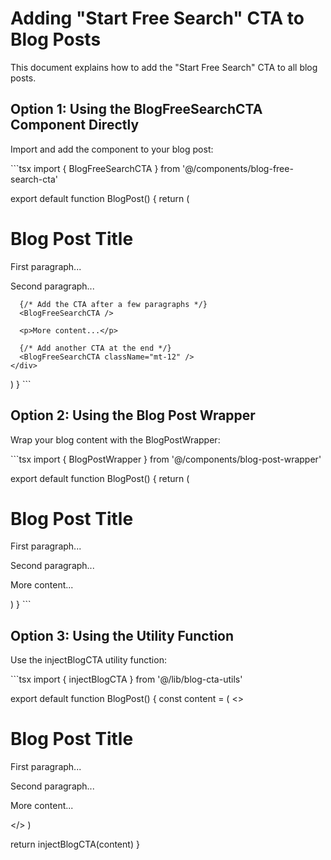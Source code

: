 # Adding "Start Free Search" CTA to Blog Posts

This document explains how to add the "Start Free Search" CTA to all blog posts.

## Option 1: Using the BlogFreeSearchCTA Component Directly

Import and add the component to your blog post:

\`\`\`tsx
import { BlogFreeSearchCTA } from '@/components/blog-free-search-cta'

export default function BlogPost() {
  return (
    <div>
      <h1>Blog Post Title</h1>
      <p>First paragraph...</p>
      <p>Second paragraph...</p>
      
      {/* Add the CTA after a few paragraphs */}
      <BlogFreeSearchCTA />
      
      <p>More content...</p>
      
      {/* Add another CTA at the end */}
      <BlogFreeSearchCTA className="mt-12" />
    </div>
  )
}
\`\`\`

## Option 2: Using the Blog Post Wrapper

Wrap your blog content with the BlogPostWrapper:

\`\`\`tsx
import { BlogPostWrapper } from '@/components/blog-post-wrapper'

export default function BlogPost() {
  return (
    <BlogPostWrapper>
      <h1>Blog Post Title</h1>
      <p>First paragraph...</p>
      <p>Second paragraph...</p>
      <p>More content...</p>
    </BlogPostWrapper>
  )
}
\`\`\`

## Option 3: Using the Utility Function

Use the injectBlogCTA utility function:

\`\`\`tsx
import { injectBlogCTA } from '@/lib/blog-cta-utils'

export default function BlogPost() {
  const content = (
    <>
      <h1>Blog Post Title</h1>
      <p>First paragraph...</p>
      <p>Second paragraph...</p>
      <p>More content...</p>
    </>
  )
  
  return injectBlogCTA(content)
}
